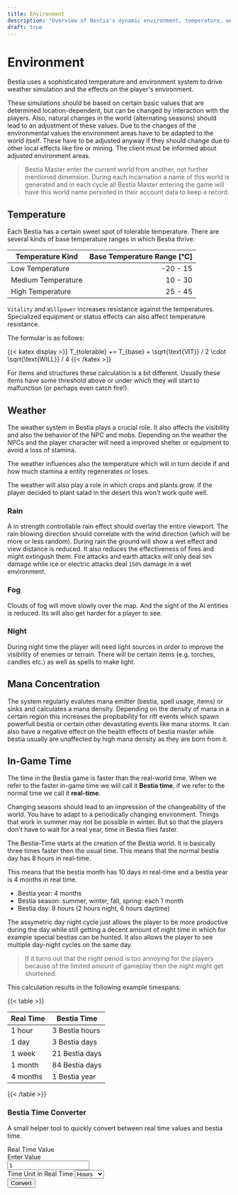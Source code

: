 ```yaml
---
title: Environment
description: "Overview of Bestia's dynamic environment, temperature, weather, and in-game time system, including real-time to Bestia time conversions."
draft: true
---
```


# Environment

Bestia uses a sophisticated temperature and environment system to drive weather simulation and the effects on the player's environment.

These simulations should be based on certain basic values that are determined location-dependent, but can be changed by interaction with the players. Also, natural changes in the world (alternating seasons) should lead to an adjustment of these values. Due to the changes of the environmental values the environment areas have to be adapted to the world itself. These have to be adjusted anyway if they should change due to other local effects like fire or mining. The client must be informed about adjusted environment areas.

> Bestia Master enter the current world from another, not further mentioned dimension. During each incarnation
> a name of this world is generated and in each cycle all Bestia Master entering the game will have this world name
> persisted in their account data to keep a record.

## Temperature

Each Bestia has a certain sweet spot of tolerable temperature. There are several kinds of base temperature ranges in which Bestia thrive:

| Temperature Kind   | Base Temperature Range [°C] |
| ------------------ | --------------------------: |
| Low Temperature    |                    -20 - 15 |
| Medium Temperature |                     10 - 30 |
| High Temperature   |                     25 - 45 |

`Vitality` and `Willpower` increases resistance against the temperatures. Specialized equipment or status effects can also
affect temperature resistance.

The formular is as follows:

{{< katex display >}}
   T_{tolerable} += T_{base} + \sqrt{\text{VIT}} / 2 \cdot \sqrt{\text{WILL}} / 4
{{< /katex >}}

For items and structures these calculation is a bit different. Usually these items have some threshold above or under which they will start to malfunction (or perhaps even catch fire!).

## Weather

The weather system in Bestia plays a crucial role. It also affects the visibility and also the behavior of the NPC and
mobs. Depending on the weather the NPCs and the player character will need a improved shelter or equipment to avoid a loss of stamina.

The weather influences also the temperature which will in turn decide if and how much stamina a entity regenerates or loses.

The weather will also play a role in which crops and plants grow. If the player decided to plant salad in the desert this won't work quite well.

### Rain

A in strength controllable rain effect should overlay the entire viewport. The rain blowing direction should correlate
with the wind direction (which will be more or less random). During rain the ground will show a wet effect and view distance is
reduced. It also reduces the effectiveness of fires and might extingush them. Fire attacks and earth attacks will only deal `50%` damage while ice or electric attacks deal `150%` damage in a wet environment.

### Fog

Clouds of fog will move slowly over the map. And the sight of the AI entities is reduced. Its will also get harder for a player to see.

### Night

During night time the player will need light sources in order to improve
the visibility of enemies or terrain. There will be certain items (e.g. torches, candles etc.) as well as spells to
make light.

## Mana Concentration

The system regularly evalutes mana emitter (bestia, spell usage, items) or sinks and calculates a mana density. Depending on the density of mana in a certain region this increases the propbability for rift events which spawn powerfull bestia or certain other devastating events like mana storms.
It can also have a negative effect on the health effects of bestia master while bestia usually are unaffected by high mana density as they are born from it.

## In-Game Time

The time in the Bestia game is faster than the real-world time. When we refer to the faster in-game time we will call it **Bestia time**, if we refer to the normal time we call it **real-time**.

Changing seasons should lead to an impression of the changeability of the world. You have to adapt to a periodically
changing environment. Things that work in summer may not be possible in winter. But so that the players don't have
to wait for a real year, time in Bestia flies faster.

The Bestia-Time starts at the creation of the Bestia world. It is basically three times faster then the usual time.
This means that the normal bestia day has 8 hours in real-time.

This means that the bestia month has 10 days in real-time and a bestia year is 4 months in real time.

* Bestia year: 4 months
* Bestia season: summer, winter, fall, spring: each 1 month
* Bestia day: 8 hours (2 hours night, 6 hours daytime)

The assymetric day night cycle just allows the player to be more productive during the day while still getting a decent amount
of night time in which for example special bestias can be hunted. It also allows the player to see multiple day-night cycles on the same day.

> If it turns out that the night period is too annoying for the players because
> of the limited amount of gameplay then the night might get shortened.

This calculation results in the following example timespans:

{{< table >}}

| Real Time | Bestia Time    |
| --------- | -------------- |
| 1 hour    | 3 Bestia hours |
| 1 day     | 3 Bestia days  |
| 1 week    | 21 Bestia days |
| 1 month   | 84 Bestia days |
| 4 months  | 1 Bestia year  |

{{< /table >}}

### Bestia Time Converter

A small helper tool to quickly convert between real time values and bestia time.

<div class="g-3">
  <form class="row row-cols-lg-auto align-items-center">
    <div class="col-12">
      <label class="visually-hidden" for="realTimeValue">Real Time Value</label>
      <div class="input-group">
        <div class="input-group-text">Enter Value</div>
        <input type="number" class="form-control" id="realTimeValue" min="0" value="1">
      </div>
    </div>
    <div class="col-12">
      <label class="visually-hidden" for="realTimeUnit">Time Unit in Real Time</label>
      <select class="form-select" id="realTimeUnit">
        <option value="hours">Hours</option>
        <option value="days">Days</option>
        <option value="weeks">Weeks</option>
        <option value="months">Months</option>
      </select>
    </div>
    <div class="col-12">
      <button type="button" class="btn btn-primary" onclick="convertBestiaTime()">Convert</button>
    </div>
  </form>
  <div class="row mt-2">
    <div id="bestiaTimeResult" class="col fw-bold"></div>
  </div>
</div>

<script>
   function convertBestiaTime() {
      const value = parseFloat(document.getElementById('realTimeValue').value);
      const unit = document.getElementById('realTimeUnit').value;
      let result = '';
      if (isNaN(value) || value < 0) {
         document.getElementById('bestiaTimeResult').innerText = 'Please enter a valid number.';
         return;
      }
      switch(unit) {
         case 'hours':
            result = `${value} hour(s) real time = ${value * 3} Bestia hour(s)`;
            break;
         case 'days':
            result = `${value} day(s) real time = ${value * 3} Bestia day(s)`;
            break;
         case 'weeks':
            result = `${value} week(s) real time = ${value * 21} Bestia day(s)`;
            break;
         case 'months':
            const bestiaDays = value * 84;
            const bestiaYears = Math.floor(value / 4);
            const remainingMonths = value % 4;
            let details = [];
            if (bestiaYears > 0) details.push(`${bestiaYears} Bestia year(s)`);
            if (remainingMonths > 0) details.push(`${remainingMonths} month(s) worth ${remainingMonths * 84} Bestia days`);
            if (details.length === 0) details.push('0 Bestia years');
            result = `${value} month(s) real time = ${details.join(' and ')}`;
            break;
      }
      document.getElementById('bestiaTimeResult').innerText = result;
   }
</script>
